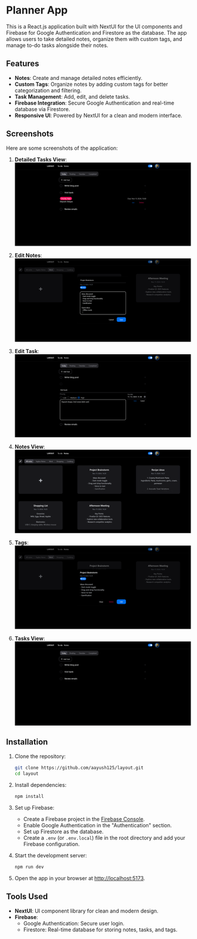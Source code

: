 # Planner App

This is a React.js application built with NextUI for the UI components and Firebase for Google Authentication and Firestore as the database. The app allows users to take detailed notes, organize them with custom tags, and manage to-do tasks alongside their notes.

## Features

- **Notes**: Create and manage detailed notes efficiently.
- **Custom Tags**: Organize notes by adding custom tags for better categorization and filtering.
- **Task Management**: Add, edit, and delete tasks.
- **Firebase Integration**: Secure Google Authentication and real-time database via Firestore.
- **Responsive UI**: Powered by NextUI for a clean and modern interface.

## Screenshots

Here are some screenshots of the application:

1. **Detailed Tasks View**:
   ![Detailed Tasks](./screenshots/detailed_tasks.png)

2. **Edit Notes**:
   ![Edit Notes](./screenshots/edit_notes.png)

3. **Edit Task**:
   ![Edit Task](./screenshots/edit_task.png)

4. **Notes View**:
   ![Notes](./screenshots/notes.png)

5. **Tags**:
   ![Tags](./screenshots/tag.png)

6. **Tasks View**:
   ![Tasks](./screenshots/tasks.png)

## Installation

1. Clone the repository:

   ```bash
   git clone https://github.com/aayush125/layout.git
   cd layout
   ```

2. Install dependencies:

   ```bash
   npm install
   ```

3. Set up Firebase:

   - Create a Firebase project in the [Firebase Console](https://console.firebase.google.com/).
   - Enable Google Authentication in the "Authentication" section.
   - Set up Firestore as the database.
   - Create a `.env` (or `.env.local`) file in the root directory and add your Firebase configuration.

4. Start the development server:

   ```bash
   npm run dev
   ```

5. Open the app in your browser at [http://localhost:5173](http://localhost:5173).

## Tools Used

- **NextUI**: UI component library for clean and modern design.
- **Firebase**:
  - Google Authentication: Secure user login.
  - Firestore: Real-time database for storing notes, tasks, and tags.

